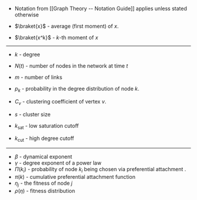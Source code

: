 * Notation from [[Graph Theory -- Notation Guide]] applies unless stated otherwise

* $\braket{x}$ - average (first moment) of $x$. 
* $\braket{x^k}$ - $k$-th moment of $x$
*****
* $k$ - degree 
* $N(t)$ - number of nodes in the network at time $t$
* $m$ - number of links 
* $p_k$ - probability in the degree distribution of node $k$.
* $C_v$ - clustering coefficient of vertex $v$.
* $s$ - cluster size 

* $k_\text{sat}$ - low saturation cutoff 
* $k_\text{cut}$ - high degree cutoff 
*****
* $\beta$ - dynamical exponent 
* $\gamma$ - degree exponent of a power law 
* $\Pi(k_i)$ - probability of node $k_i$ being chosen via preferential attachment .
* $\pi(k)$ - cumulative preferential attachment function 
* $\eta_j$ - the fitness of node $j$
* $\rho(\eta)$ - fitness distribution